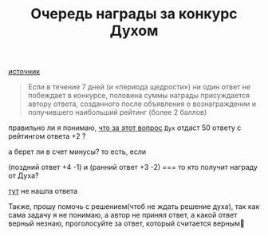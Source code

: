 ﻿---
title: "Очередь награды за конкурс Духом"
se.owner.user_id: 264178
se.owner.display_name: "Dev18"
se.owner.link: "https://ru.meta.stackoverflow.com/users/264178/dev18"
se.link: "https://ru.meta.stackoverflow.com/questions/14375/%d0%9e%d1%87%d0%b5%d1%80%d0%b5%d0%b4%d1%8c-%d0%bd%d0%b0%d0%b3%d1%80%d0%b0%d0%b4%d1%8b-%d0%b7%d0%b0-%d0%ba%d0%be%d0%bd%d0%ba%d1%83%d1%80%d1%81-%d0%94%d1%83%d1%85%d0%be%d0%bc"
se.question_id: 14375
se.post_type: question
---
<p><a href="https://ru.stackoverflow.com/help/bounty">источник</a></p>
<blockquote>
<p>Если в течение 7 дней (и «периода щедрости») ни один ответ не
побеждает в конкурсе, половина суммы награды присуждается автору
ответа, созданного после объявления о вознаграждении и получившего
наибольший рейтинг (более 2 баллов)</p>
</blockquote>
<p>правильно ли я понимаю, <a href="https://ru.stackoverflow.com/q/1593467/264178">что за этот вопрос</a> <code>Дух</code> отдаст 50 ответу с рейтингом ответа +2 ?</p>
<p>а берет ли в счет минусы? то есть, если</p>
<p>(поздний ответ +4 -1) и (ранний ответ +3 -2) === то кто получит награду от Духа?</p>
<p><a href="https://ru.meta.stackoverflow.com/a/3619/264178">тут</a> не нашла ответа</p>
<p>Также, прошу помочь с решением(чтоб не ждать решение духа), так как сама задачу я не понимаю, а автор не принял ответ, а какой ответ верный незнаю, проголосуйте за ответ, который считается верным🙏</p>
